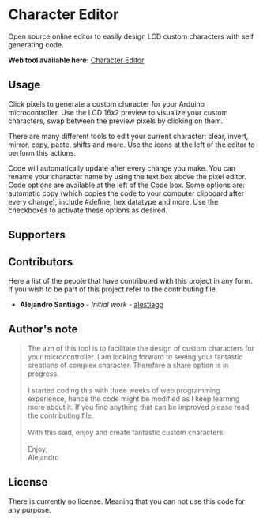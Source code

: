# Character Editor
Open source online editor to easily design LCD custom characters with self generating code.

**Web tool available here:** [Character Editor](https://www.chareditor.com)

## Usage
Click pixels to generate a custom character for your Arduino microcontroller. Use the LCD 16x2 preview to visualize your custom characters, swap between the preview pixels by clicking on them.

There are many different tools to edit your current character: clear, invert, mirror, copy, paste, shifts and more.
Use the icons at the left of the editor to perform this actions.

Code will automatically update after every change you make. You can rename your character name by using the text box above the
pixel editor. Code options are available at the left of the Code box. Some options are: automatic copy (which copies the code to your computer clipboard after every change), include #define, hex datatype and more. Use the checkboxes to activate these options as desired.

## Supporters

## Contributors
Here a list of the people that have contributed with this project in any form. If you wish to be part of this project refer to the contributing file.

* **Alejandro Santiago** - *Initial work* - [alestiago](https://github.com/alestiago)

## Author's note
> The aim of this tool is to facilitate the design of custom characters for your microcontroller. I am looking forward to seeing your fantastic creations of complex character. Therefore a share option is in progress. <br><br> I started coding this with three weeks of web programming experience, hence the code might be modified as I keep learning more about it. If you find anything that can be improved please read the contributing file. <br><br> With this said, enjoy and create fantastic custom characters! <br><br> Enjoy, <br> Alejandro

## License
There is currently no license. Meaning that you can not use this code for any purpose.

